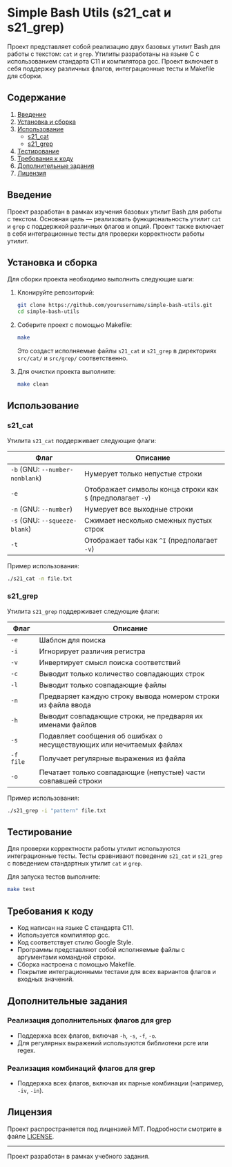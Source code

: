 # Simple Bash Utils (s21_cat и s21_grep)

Проект представляет собой реализацию двух базовых утилит Bash для работы с текстом: `cat` и `grep`. Утилиты разработаны на языке C с использованием стандарта C11 и компилятора gcc. Проект включает в себя поддержку различных флагов, интеграционные тесты и Makefile для сборки.

## Содержание

1. [Введение](#введение)
2. [Установка и сборка](#установка-и-сборка)
3. [Использование](#использование)
   - [s21_cat](#s21_cat)
   - [s21_grep](#s21_grep)
4. [Тестирование](#тестирование)
5. [Требования к коду](#требования-к-коду)
6. [Дополнительные задания](#дополнительные-задания)
7. [Лицензия](#лицензия)

## Введение

Проект разработан в рамках изучения базовых утилит Bash для работы с текстом. Основная цель — реализовать функциональность утилит `cat` и `grep` с поддержкой различных флагов и опций. Проект также включает в себя интеграционные тесты для проверки корректности работы утилит.

## Установка и сборка

Для сборки проекта необходимо выполнить следующие шаги:

1. Клонируйте репозиторий:
   ```bash
   git clone https://github.com/yourusername/simple-bash-utils.git
   cd simple-bash-utils
   ```

2. Соберите проект с помощью Makefile:
   ```bash
   make
   ```

   Это создаст исполняемые файлы `s21_cat` и `s21_grep` в директориях `src/cat/` и `src/grep/` соответственно.

3. Для очистки проекта выполните:
   ```bash
   make clean
   ```

## Использование

### s21_cat

Утилита `s21_cat` поддерживает следующие флаги:

| Флаг | Описание |
|------|----------|
| `-b` (GNU: `--number-nonblank`) | Нумерует только непустые строки |
| `-e` | Отображает символы конца строки как `$` (предполагает `-v`) |
| `-n` (GNU: `--number`) | Нумерует все выходные строки |
| `-s` (GNU: `--squeeze-blank`) | Сжимает несколько смежных пустых строк |
| `-t` | Отображает табы как `^I` (предполагает `-v`) |

Пример использования:
```bash
./s21_cat -n file.txt
```

### s21_grep

Утилита `s21_grep` поддерживает следующие флаги:

| Флаг | Описание |
|------|----------|
| `-e` | Шаблон для поиска |
| `-i` | Игнорирует различия регистра |
| `-v` | Инвертирует смысл поиска соответствий |
| `-c` | Выводит только количество совпадающих строк |
| `-l` | Выводит только совпадающие файлы |
| `-n` | Предваряет каждую строку вывода номером строки из файла ввода |
| `-h` | Выводит совпадающие строки, не предваряя их именами файлов |
| `-s` | Подавляет сообщения об ошибках о несуществующих или нечитаемых файлах |
| `-f file` | Получает регулярные выражения из файла |
| `-o` | Печатает только совпадающие (непустые) части совпавшей строки |

Пример использования:
```bash
./s21_grep -i "pattern" file.txt
```

## Тестирование

Для проверки корректности работы утилит используются интеграционные тесты. Тесты сравнивают поведение `s21_cat` и `s21_grep` с поведением стандартных утилит `cat` и `grep`.

Для запуска тестов выполните:
```bash
make test
```

## Требования к коду

- Код написан на языке C стандарта C11.
- Используется компилятор gcc.
- Код соответствует стилю Google Style.
- Программы представляют собой исполняемые файлы с аргументами командной строки.
- Сборка настроена с помощью Makefile.
- Покрытие интеграционными тестами для всех вариантов флагов и входных значений.

## Дополнительные задания

### Реализация дополнительных флагов для grep

- Поддержка всех флагов, включая `-h`, `-s`, `-f`, `-o`.
- Для регулярных выражений используются библиотеки pcre или regex.

### Реализация комбинаций флагов для grep

- Поддержка всех флагов, включая их парные комбинации (например, `-iv`, `-in`).

## Лицензия

Проект распространяется под лицензией MIT. Подробности смотрите в файле [LICENSE](LICENSE).

---

Проект разработан в рамках учебного задания.
